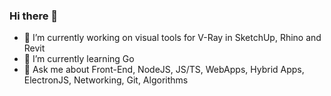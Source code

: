 ### Hi there 👋
- 🔭 I’m currently working on visual tools for V-Ray in SketchUp, Rhino and Revit
- 🌱 I’m currently learning Go
- 💬 Ask me about Front-End, NodeJS, JS/TS, WebApps, Hybrid Apps, ElectronJS, Networking, Git, Algorithms

<!--
**nbabanov/nbabanov** is a ✨ _special_ ✨ repository because its `README.md` (this file) appears on your GitHub profile.

Here are some ideas to get you started:

- 🔭 I’m currently working on ...
- 🌱 I’m currently learning ...
- 👯 I’m looking to collaborate on ...
- 🤔 I’m looking for help with ...
- 💬 Ask me about ...
- 📫 How to reach me: ...
- 😄 Pronouns: ...
- ⚡ Fun fact: ...
-->

